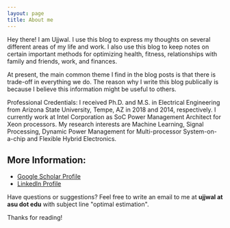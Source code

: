 ```yaml
---
layout: page
title: About me
---
```


<p class="message">
  Hey there! I am Ujjwal. I use this blog to express my thoughts on several different areas of my life and work. I also use this blog to keep notes on certain important methods for optimizing health, fitness, relationships with family and friends, work, and finances. 
  
  At present, the main common theme I find in the blog posts is that there is trade-off in everything we do. The reason why I write this blog publically is because I believe this information might be useful to others. 
</p>

Professional Credentials: I received Ph.D. and M.S. in Electrical Engineering from Arizona State University, Tempe, AZ in 2018 and 2014, respectively. I currently work at Intel Corporation as SoC Power Management Architect for Xeon processors. My research interests are Machine Learning, Signal Processing, Dynamic Power Management for Multi-processor System-on-a-chip and Flexible Hybrid Electronics.

## More Information: 

* [Google Scholar Profile](https://scholar.google.com/citations?authuser=2&user=lWhooTIAAAAJ)
* [LinkedIn Profile](https://www.linkedin.com/in/ugujjwal/)

Have questions or suggestions? Feel free to write an email to me at **ujjwal at asu dot edu** with subject line "optimal estimation". 

Thanks for reading!

<!--

## Setup

Some fun facts about the setup of this project include:

* Built for [Jekyll](https://jekyllrb.com)
* Developed on GitHub and hosted for free on [GitHub Pages](https://pages.github.com)
* Coded with [Atom](https://atom.io)

Have questions or suggestions? Feel free to [open an issue on GitHub](https://github.com/poole/issues/new) or [ask me on Twitter](https://twitter.com/mdo).

Thanks for reading!
-->
